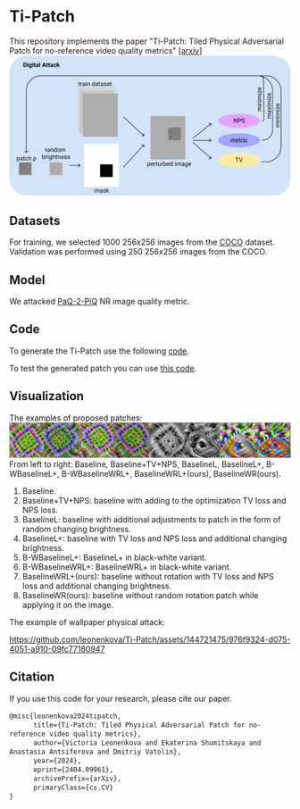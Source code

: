 # Ti-Patch
This repository implements the paper "Ti-Patch: Tiled Physical Adversarial Patch for no-reference video quality metrics" [[arxiv](https://arxiv.org/abs/2404.09961)]
![](https://github.com/leonenkova/Ti-Patch/raw/main/ims/DigitalAttachScheme.png)

## Datasets
For training, we selected 1000 256x256 images from the [COCO](https://www.kaggle.com/datasets/awsaf49/coco-2017-dataset) dataset. 
Validation was performed using 250 256x256 images from the COCO.

## Model
We attacked [PaQ-2-PiQ](https://github.com/baidut/paq2piq) NR image quality metric. 

## Code
To generate the Ti-Patch use the following [code](https://github.com/leonenkova/Ti-Patch/blob/main/Ti_Patch_Attack_Training.ipynb).

To test the generated patch you can use [this code](https://github.com/leonenkova/Ti-Patch/blob/main/Test_patches_PaQ_2_PiQ.ipynb).

## Visualization
The examples of proposed patches:
![](https://github.com/leonenkova/Ti-Patch/blob/main/ims/Exmpls.png)
From left to right: Baseline, Baseline+TV+NPS, BaselineL, BaselineL+, B-WBaselineL+, B-WBaselineWRL+, BaselineWRL+(ours), BaselineWR(ours).

1) Baseline.
2) Baseline+TV+NPS: baseline with adding to the optimization TV loss and NPS loss.
3) BaselineL: baseline with additional adjustments to patch in the form of random changing brightness.
4) BaselineL+: baseline with TV loss and NPS loss and additional changing brightness.
5) B-WBaselineL+: BaselineL+ in black-white variant.
6) B-WBaselineWRL+: BaselineWRL+ in black-white variant.
7) BaselineWRL+(ours): baseline without rotation with TV loss and NPS loss and additional changing brightness.
8) BaselineWR(ours): baseline without random rotation patch while applying it on the image.


The example of wallpaper physical attack:


https://github.com/leonenkova/Ti-Patch/assets/144721475/976f9324-d075-4051-a910-09fc77180947



## Citation
If you use this code for your research, please cite our paper.

```
@misc{leonenkova2024tipatch,
      title={Ti-Patch: Tiled Physical Adversarial Patch for no-reference video quality metrics}, 
      author={Victoria Leonenkova and Ekaterina Shumitskaya and Anastasia Antsiferova and Dmitriy Vatolin},
      year={2024},
      eprint={2404.09961},
      archivePrefix={arXiv},
      primaryClass={cs.CV}
}
```

